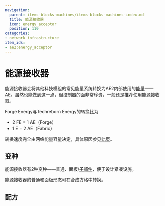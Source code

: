 ```yaml
---
navigation:
  parent: items-blocks-machines/items-blocks-machines-index.md
  title: 能源接收器
  icon: energy_acceptor
  position: 110
categories:
- network infrastructure
item_ids:
- ae2:energy_acceptor
---
```


# 能源接收器

<Row gap="20">
<BlockImage id="energy_acceptor" scale="8" /> 

<GameScene zoom="8" background="transparent">
  <ImportStructure src="../assets/blocks/cable_energy_acceptor.snbt" />
</GameScene>
</Row>

能源接收器会将其他科技模组的常见能量系统转换为AE2内部使用的[能量](../ae2-mechanics/energy.md)——AE。虽然<ItemLink id="controller" />也能做到这一点，但控制器的面非常珍贵，一般还是推荐使用能源接收器。

Forge Energy与Techreborn Energy的转换比为

*   2 FE = 1 AE（Forge）
*   1 E  = 2 AE（Fabric）

转换速度完全由网络能量容量决定，具体原因参见[此页](../ae2-mechanics/energy.md)。

## 变种

能源接收器有2种变种——普通、面板/[子部件](../ae2-mechanics/cable-subparts.md)，便于设计紧凑设施。

能源接收器的普通和面板形态可在合成方格中转换。

## 配方

<RecipeFor id="energy_acceptor" />

<RecipeFor id="cable_energy_acceptor" />